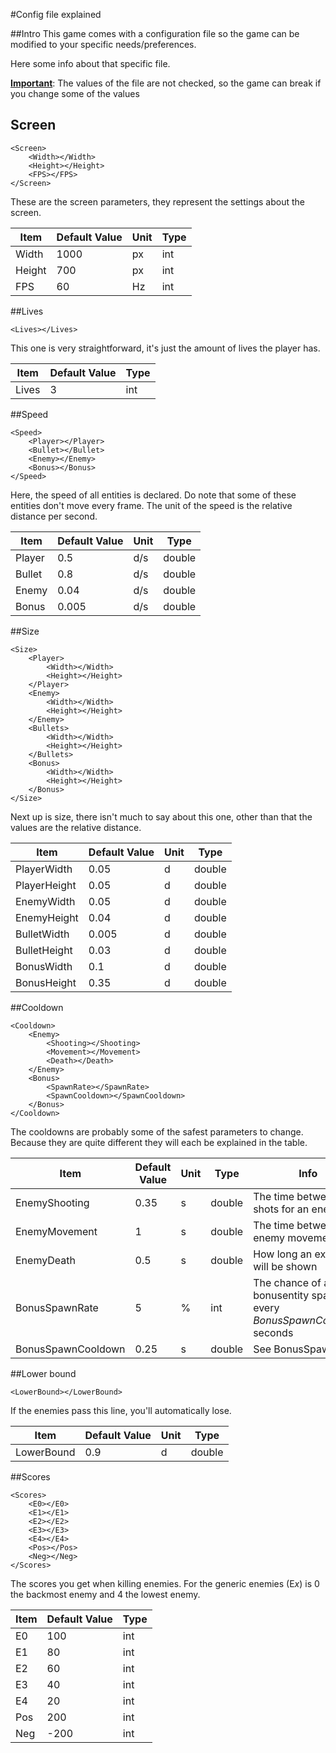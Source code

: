 #Config file explained

##Intro
This game comes with a configuration file so the game can be modified to your specific needs/preferences.

Here some info about that specific file.

<b><u>Important</u></b>: The values of the file are not checked, so the game can break if you change some of the values 

## Screen
```
<Screen>
    <Width></Width>
    <Height></Height>
    <FPS></FPS>
</Screen>
```
These are the screen parameters, they represent the settings about the screen.

| Item   | Default Value | Unit | Type |
|--------|---------------|------|------|
| Width  | 1000          | px   | int  |
| Height | 700           | px   | int  |
| FPS    | 60            | Hz   | int  |

##Lives
```
<Lives></Lives>
```
This one is very straightforward, it's just the amount of lives the player has.

| Item   | Default Value | Type | 
|--------|---------------|------| 
| Lives  | 3             | int  | 
                           
##Speed                    
```
<Speed>
    <Player></Player>
    <Bullet></Bullet>
    <Enemy></Enemy>
    <Bonus></Bonus>
</Speed>
```
Here, the speed of all entities is declared. Do note that some of these entities don't move every frame.
The unit of the speed is the relative distance per second. 

| Item   | Default Value | Unit | Type   | 
|--------|---------------|------|--------| 
| Player | 0.5           | d/s  | double | 
| Bullet | 0.8           | d/s  | double | 
| Enemy  | 0.04          | d/s  | double | 
| Bonus  | 0.005         | d/s  | double |

##Size
```
<Size>
    <Player>
        <Width></Width>
        <Height></Height>
    </Player>
    <Enemy>
        <Width></Width>
        <Height></Height>
    </Enemy>
    <Bullets>
        <Width></Width>
        <Height></Height>
    </Bullets>
    <Bonus>
        <Width></Width>
        <Height></Height>
    </Bonus>
</Size>
```
Next up is size, there isn't much to say about this one, other than that the values are the relative distance.

| Item         | Default Value | Unit | Type   | 
|--------------|---------------|------|--------| 
| PlayerWidth  | 0.05          | d    | double | 
| PlayerHeight | 0.05          | d    | double |
| EnemyWidth   | 0.05          | d    | double | 
| EnemyHeight  | 0.04          | d    | double |
| BulletWidth  | 0.005         | d    | double | 
| BulletHeight | 0.03          | d    | double |
| BonusWidth   | 0.1           | d    | double | 
| BonusHeight  | 0.35          | d    | double |

##Cooldown
```
<Cooldown>
    <Enemy>
        <Shooting></Shooting>
        <Movement></Movement>
        <Death></Death>
    </Enemy>
    <Bonus>
        <SpawnRate></SpawnRate>
        <SpawnCooldown></SpawnCooldown>
    </Bonus>
</Cooldown>
```
The cooldowns are probably some of the safest parameters to change. 
Because they are quite different they will each be explained in the table.

| Item               | Default Value | Unit | Type   | Info
|--------------------|---------------|------|--------|------
| EnemyShooting      | 0.35          | s    | double | The time between two shots for an enemy
| EnemyMovement      | 1             | s    | double | The time between enemy movements
| EnemyDeath         | 0.5           | s    | double | How long an explosion will be shown
| BonusSpawnRate     | 5             | %    | int    | The chance of a bonusentity spawning every <i>BonusSpawnCooldown</i> seconds
| BonusSpawnCooldown | 0.25          | s    | double | See BonusSpawnRate

##Lower bound
```
<LowerBound></LowerBound>
```
If the enemies pass this line, you'll automatically lose.

| Item         | Default Value | Unit | Type   | 
|--------------|---------------|------|--------| 
| LowerBound   | 0.9           | d    | double | 

##Scores
```
<Scores>
    <E0></E0>
    <E1></E1>
    <E2></E2>
    <E3></E3>
    <E4></E4>
    <Pos></Pos>
    <Neg></Neg>
</Scores>
```
The scores you get when killing enemies. For the generic enemies (E<i>x</i>) is 0 the backmost enemy and 4 the lowest enemy.

| Item | Default Value | Type | 
|------|---------------|------| 
| E0   | 100           | int  | 
| E1   | 80            | int  |
| E2   | 60            | int  | 
| E3   | 40            | int  |
| E4   | 20            | int  | 
| Pos  | 200           | int  |
| Neg  | -200          | int  | 
